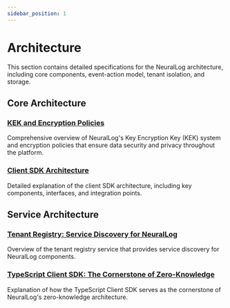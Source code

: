 ```yaml
---
sidebar_position: 1
---
```


# Architecture

This section contains detailed specifications for the NeuralLog architecture, including core components, event-action model, tenant isolation, and storage.

## Core Architecture

### [KEK and Encryption Policies](./kek-encryption-policies.md)
Comprehensive overview of NeuralLog's Key Encryption Key (KEK) system and encryption policies that ensure data security and privacy throughout the platform.

### [Client SDK Architecture](./client-sdk-architecture.md)
Detailed explanation of the client SDK architecture, including key components, interfaces, and integration points.

## Service Architecture

### [Tenant Registry: Service Discovery for NeuralLog](./tenant-registry.md)
Overview of the tenant registry service that provides service discovery for NeuralLog components.

### [TypeScript Client SDK: The Cornerstone of Zero-Knowledge](./typescript-client-sdk-cornerstone.md)
Explanation of how the TypeScript Client SDK serves as the cornerstone of NeuralLog's zero-knowledge architecture.
